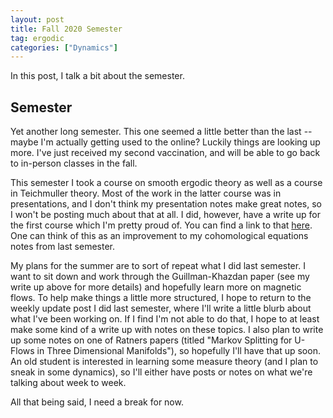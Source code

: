 ```yaml
---
layout: post
title: Fall 2020 Semester
tag: ergodic
categories: ["Dynamics"]
---
```


In this post, I talk a bit about the semester.

## Semester

Yet another long semester. This one seemed a little better than the last -- maybe I'm actually getting used to the online? Luckily things are looking up more. I've just received my second vaccination, and will be able to go back to in-person classes in the fall.

This semester I took a course on smooth ergodic theory as well as a course in Teichmuller theory. Most of the work in the latter course was in presentations, and I don't think my presentation notes make great notes, so I won't be posting much about that at all. I did, however, have a write up for the first course which I'm pretty proud of. You can find a link to that [here](/files/dossier_finaldraft.pdf). One can think of this as an improvement to my cohomological equations notes from last semester.

My plans for the summer are to sort of repeat what I did last semester. I want to sit down and work through the Guillman-Khazdan paper (see my write up above for more details) and hopefully learn more on magnetic flows. To help make things a little more structured, I hope to return to the weekly update post I did last semester, where I'll write a little blurb about what I've been working on. If I find I'm not able to do that, I hope to at least make some kind of a write up with notes on these topics. I also plan to write up some notes on one of Ratners papers (titled "Markov Splitting for U-Flows in Three Dimensional Manifolds"), so hopefully I'll have that up soon. An old student is interested in learning some measure theory (and I plan to sneak in some dynamics), so I'll either have posts or notes on what we're talking about week to week.

All that being said, I need a break for now.
